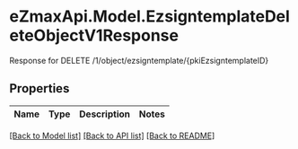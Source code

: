 # eZmaxApi.Model.EzsigntemplateDeleteObjectV1Response
Response for DELETE /1/object/ezsigntemplate/{pkiEzsigntemplateID}

## Properties

Name | Type | Description | Notes
------------ | ------------- | ------------- | -------------

[[Back to Model list]](../README.md#documentation-for-models) [[Back to API list]](../README.md#documentation-for-api-endpoints) [[Back to README]](../README.md)

